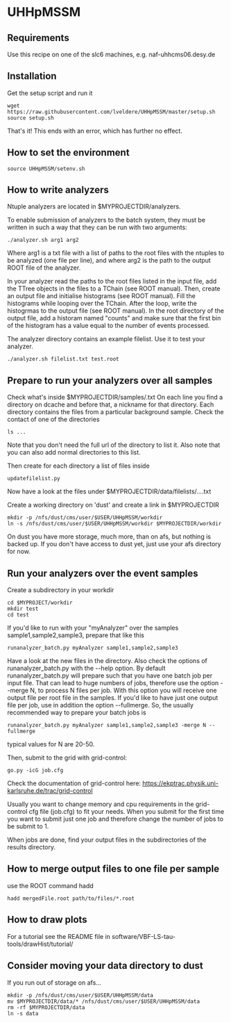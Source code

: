 UHHpMSSM
========

## Requirements

Use this recipe on one of the slc6 machines, e.g. naf-uhhcms06.desy.de

## Installation

Get the setup script and run it

```
wget https://raw.githubusercontent.com/lveldere/UHHpMSSM/master/setup.sh
source setup.sh
```

That's it!
This ends with an error, which has further no effect.

## How to set the environment

```
source UHHpMSSM/setenv.sh
```

## How to write analyzers

Ntuple analyzers are located in $MYPROJECTDIR/analyzers.

To enable submission of analyzers to the batch system,
they must be written in such a way that they can be run with two arguments:
```
./analyzer.sh arg1 arg2
```
Where arg1 is a txt file with a list of paths to the root files with the ntuples to be analyzed (one file per line),
and where arg2 is the path to the output ROOT file of the analyzer.

In your analyzer read the paths to the root files listed in the input file,
add the TTree objects in the files to a TChain (see ROOT manual).
Then, create an output file and initialise histograms (see ROOT manual).
Fill the histograms while looping over the TChain.
After the loop, write the histogrmas to the output file (see ROOT manual).
In the root directory of the output file, add a historam named "counts" 
and make sure that the first bin of the histogram has a value equal to the number of events processed.

The analyzer directory contains an example filelist.
Use it to test your analyzer.
```
./analyzer.sh filelist.txt test.root
```

## Prepare to run your analyzers over all samples

Check what's inside $MYPROJECTDIR/samples/.txt
On each line you find a directory on dcache and before that, a nickname for that directory.
Each directory contains the files from a particular background sample.
Check the contact of one of the directories
```
ls ...
```
Note that you don't need the full url of the directory to list it.
Also note that you can also add normal directories to this list.

Then create for each directory a list of files inside
```
updatefilelist.py
```
Now have a look at the files under $MYPROJECTDIR/data/filelists/....txt

Create a working directory on 'dust' and create a link in $MYPROJECTDIR
```
mkdir -p /nfs/dust/cms/user/$USER/UHHpMSSM/workdir
ln -s /nfs/dust/cms/user/$USER/UHHpMSSM/workdir $MYPROJECTDIR/workdir
```
On dust you have more storage, much more, than on afs, but nothing is backed up.
If you don't have access to dust yet, just use your afs directory for now.

## Run your analyzers over the event samples

Create a subdirectory in your workdir
```
cd $MYPROJECT/workdir
mkdir test
cd test
```

If you'd like to run with your "myAnalyzer" over the samples sample1,sample2,sample3,
prepare that like this
```
runanalyzer_batch.py myAnalyzer sample1,sample2,sample3
```
Have a look at the new files in the directory.
Also check the options of runanalyzer_batch.py with the --help option.
By default runanalyzer_batch.py will prepare such that you have one batch job per input file.
That can lead to huge numbers of jobs, therefore use the option --merge N,
to process N files per job. With this option you will receive one output file per root file in the samples.
If you'd like to have just one output file per job, use in addition the option --fullmerge.
So, the usually recommended way to prepare your batch jobs is
```
runanalyzer_batch.py myAnalyzer sample1,sample2,sample3 -merge N --fullmerge
```
typical values for N are 20-50.

Then, submit to the grid with grid-control:
```
go.py -icG job.cfg
```
Check the documentation of grid-control here: https://ekptrac.physik.uni-karlsruhe.de/trac/grid-control

Usually you want to change memory and cpu requirements in the grid-control cfg file (job.cfg) to fit your needs.
When you submit for the first time you want to submit just one job and therefore change the number of jobs to be submit to 1.

When jobs are done, find your output files in the subdirectories of the results directory.

## How to merge output files to one file per sample

use the ROOT command hadd

```
hadd mergedFile.root path/to/files/*.root 
```

## How to draw plots

For a tutorial see the README file in software/VBF-LS-tau-tools/drawHist/tutorial/

## Consider moving your data directory to dust 

If you run out of storage on afs...

```
mkdir -p /nfs/dust/cms/user/$USER/UHHpMSSM/data
mv $MYPROJECTDIR/data/* /nfs/dust/cms/user/$USER/UHHpMSSM/data
rm -rf $MYPROJECTDIR/data
ln -s data
```


 
